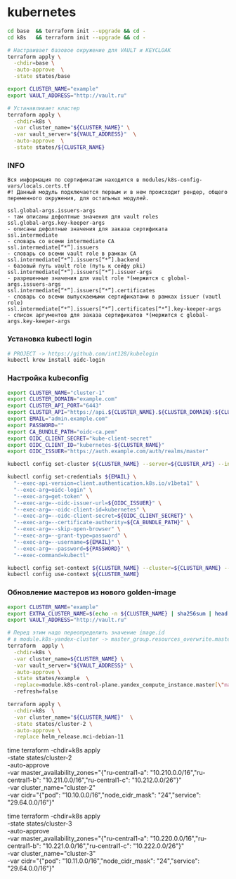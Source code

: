 # kubernetes

```bash
cd base  && terraform init --upgrade && cd -
cd k8s   && terraform init --upgrade && cd -

# Настраивает базовое окружение для VAULT и KEYCLOAK
terraform apply \
  -chdir=base \
  -auto-approve  \
  -state states/base

export CLUSTER_NAME="example" 
export VAULT_ADDRESS="http://vault.ru" 

# Устанавливает кластер
terraform apply \
  -chdir=k8s \
  -var cluster_name="${CLUSTER_NAME}" \
  -var vault_server="${VAULT_ADDRESS}"  \
  -auto-approve  \
  -state states/${CLUSTER_NAME}
```

### INFO
```
Вся информация по сертификатам находится в modules/k8s-config-vars/locals.certs.tf
#! Данный модуль подключается первым и в нем происходит рендер, общего переменного окружения, для остальных модулей.

ssl.global-args.issuers-args                                            - там описаны дефолтные значения для vault roles
ssl.global-args.key-keeper-args                                         - описаны дефолтные значения для заказа сертификата
ssl.intermediate                                                        - словарь со всеми intermediate CA
ssl.intermediate[“*”].issuers                                           - словарь со всеми vault role в рамках CA
ssl.intermediate[“*”].issuers[“*”].backend                              - базовый путь vault role (путь к сейфу pki)
ssl.intermediate[“*”].issuers[“*”].issuer-args                          - разрешенные значения для vault role *(мержится с global-args.issuers-args
ssl.intermediate[“*”].issuers[“*”].certificates                         - словарь со всеми выпускаемыми сертификатами в рамках issuer (vautl role)
ssl.intermediate[“*”].issuers[“*”].certificates[“*”].key-keeper-args    - список аргументов для заказа сертификатов *(мержится с global-args.key-keeper-args 
```

### Установка kubectl login
```bash
# PROJECT -> https://github.com/int128/kubelogin
kubectl krew install oidc-login
```

### Настройка kubeconfig

```bash
export CLUSTER_NAME="cluster-1"
export CLUSTER_DOMAIN="example.com"
export CLUSTER_API_PORT="6443"
export CLUSTER_API="https://api.${CLUSTER_NAME}.${CLUSTER_DOMAIN}:${CLUSTER_API_PORT}"
export EMAIL="admin.example.com"
export PASSWORD=""
export CA_BUNDLE_PATH="oidc-ca.pem"
export OIDC_CLIENT_SECRET="kube-client-secret"
export OIDC_CLIENT_ID="kubernetes-${CLUSTER_NAME}"
export OIDC_ISSUER="https://auth.example.com/auth/realms/master"

kubectl config set-cluster ${CLUSTER_NAME} --server=${CLUSTER_API} --insecure-skip-tls-verify

kubectl config set-credentials ${EMAIL} \
  "--exec-api-version=client.authentication.k8s.io/v1beta1" \
  "--exec-arg=oidc-login" \
  "--exec-arg=get-token" \
  "--exec-arg=--oidc-issuer-url=${OIDC_ISSUER}" \
  "--exec-arg=--oidc-client-id=kubernetes" \
  "--exec-arg=--oidc-client-secret=${OIDC_CLIENT_SECRET}" \
  "--exec-arg=--certificate-authority=${CA_BUNDLE_PATH}" \
  "--exec-arg=--skip-open-browser" \
  "--exec-arg=--grant-type=password" \
  "--exec-arg=--username=${EMAIL}" \
  "--exec-arg=--password=${PASSWORD}" \
  "--exec-command=kubectl"

kubectl config set-context ${CLUSTER_NAME} --cluster=${CLUSTER_NAME} --user=${EMAIL}
kubectl config use-context ${CLUSTER_NAME}

```

### Обновление мастеров из нового golden-image
```bash
export CLUSTER_NAME="example" 
export EXTRA_CLUSTER_NAME=$(echo -n ${CLUSTER_NAME} | sha256sum | head -c 8)
export VAULT_ADDRESS="http://vault.ru"

# Перед этим надо переопределить значение image.id
# в module.k8s-yandex-cluster -> master_group.resources_overwrite.master-1.disk.boot.image_id
terraform  apply \
  -chdir=k8s \
  -var cluster_name=${CLUSTER_NAME} \
  -var vault_server="${VAULT_ADDRESS}" \
  -auto-approve \
  -state states/example  \
  -replace=module.k8s-control-plane.yandex_compute_instance.master[\"master-${EXTRA_CLUSTER_NAME}-0\"]
  -refresh=false

terraform apply \
  -chdir=k8s  \
  -var cluster_name="${CLUSTER_NAME}"  \
  -state states/cluster-2 \
  -auto-approve \
  -replace helm_release.mci-debian-11

```



time terraform -chdir=k8s apply \
-state states/cluster-2 \
-auto-approve \
-var master_availability_zones="{\"ru-central1-a\": \"10.210.0.0/16\",\"ru-central1-b\": \"10.211.0.0/16\",\"ru-central1-c\": \"10.212.0.0/26\"}" \
-var cluster_name="cluster-2" \
-var cidr="{\"pod\": \"10.10.0.0/16\",\"node_cidr_mask\": \"24\",\"service\": \"29.64.0.0/16\"}"


time terraform -chdir=k8s apply \
-state states/cluster-3 \
-auto-approve \
-var master_availability_zones="{\"ru-central1-a\": \"10.220.0.0/16\",\"ru-central1-b\": \"10.221.0.0/16\",\"ru-central1-c\": \"10.222.0.0/26\"}" \
-var cluster_name="cluster-3" \
-var cidr="{\"pod\": \"10.11.0.0/16\",\"node_cidr_mask\": \"24\",\"service\": \"29.64.0.0/16\"}"